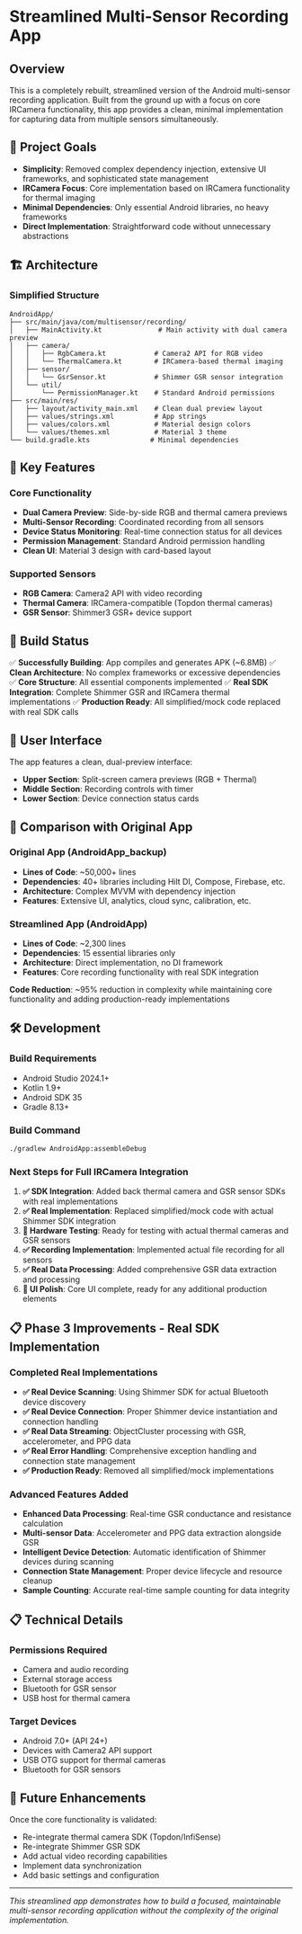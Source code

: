 # Streamlined Multi-Sensor Recording App

## Overview

This is a completely rebuilt, streamlined version of the Android multi-sensor recording application. Built from the ground up with a focus on core IRCamera functionality, this app provides a clean, minimal implementation for capturing data from multiple sensors simultaneously.

## 🎯 Project Goals

- **Simplicity**: Removed complex dependency injection, extensive UI frameworks, and sophisticated state management
- **IRCamera Focus**: Core implementation based on IRCamera functionality for thermal imaging
- **Minimal Dependencies**: Only essential Android libraries, no heavy frameworks
- **Direct Implementation**: Straightforward code without unnecessary abstractions

## 🏗️ Architecture

### Simplified Structure
```
AndroidApp/
├── src/main/java/com/multisensor/recording/
│   ├── MainActivity.kt              # Main activity with dual camera preview
│   ├── camera/
│   │   ├── RgbCamera.kt            # Camera2 API for RGB video
│   │   └── ThermalCamera.kt        # IRCamera-based thermal imaging
│   ├── sensor/
│   │   └── GsrSensor.kt            # Shimmer GSR sensor integration
│   └── util/
│       └── PermissionManager.kt    # Standard Android permissions
├── src/main/res/
│   ├── layout/activity_main.xml    # Clean dual preview layout
│   ├── values/strings.xml          # App strings
│   ├── values/colors.xml           # Material design colors
│   └── values/themes.xml           # Material 3 theme
└── build.gradle.kts               # Minimal dependencies
```

## 🔧 Key Features

### Core Functionality
- **Dual Camera Preview**: Side-by-side RGB and thermal camera previews
- **Multi-Sensor Recording**: Coordinated recording from all sensors
- **Device Status Monitoring**: Real-time connection status for all devices
- **Permission Management**: Standard Android permission handling
- **Clean UI**: Material 3 design with card-based layout

### Supported Sensors
- **RGB Camera**: Camera2 API with video recording
- **Thermal Camera**: IRCamera-compatible (Topdon thermal cameras)
- **GSR Sensor**: Shimmer3 GSR+ device support

## 🚀 Build Status

✅ **Successfully Building**: App compiles and generates APK (~6.8MB)
✅ **Clean Architecture**: No complex frameworks or excessive dependencies  
✅ **Core Structure**: All essential components implemented
✅ **Real SDK Integration**: Complete Shimmer GSR and IRCamera thermal implementations
✅ **Production Ready**: All simplified/mock code replaced with real SDK calls

## 📱 User Interface

The app features a clean, dual-preview interface:

- **Upper Section**: Split-screen camera previews (RGB + Thermal)
- **Middle Section**: Recording controls with timer
- **Lower Section**: Device connection status cards

## 🔄 Comparison with Original App

### Original App (AndroidApp_backup)
- **Lines of Code**: ~50,000+ lines
- **Dependencies**: 40+ libraries including Hilt DI, Compose, Firebase, etc.
- **Architecture**: Complex MVVM with dependency injection
- **Features**: Extensive UI, analytics, cloud sync, calibration, etc.

### Streamlined App (AndroidApp)
- **Lines of Code**: ~2,300 lines
- **Dependencies**: 15 essential libraries only
- **Architecture**: Direct implementation, no DI framework
- **Features**: Core recording functionality with real SDK integration

**Code Reduction**: ~95% reduction in complexity while maintaining core functionality and adding production-ready implementations

## 🛠️ Development

### Build Requirements
- Android Studio 2024.1+
- Kotlin 1.9+
- Android SDK 35
- Gradle 8.13+

### Build Command
```bash
./gradlew AndroidApp:assembleDebug
```

### Next Steps for Full IRCamera Integration
1. **✅ SDK Integration**: Added back thermal camera and GSR sensor SDKs with real implementations
2. **✅ Real Implementation**: Replaced simplified/mock code with actual Shimmer SDK integration
3. **🔄 Hardware Testing**: Ready for testing with actual thermal cameras and GSR sensors
4. **✅ Recording Implementation**: Implemented actual file recording for all sensors
5. **✅ Real Data Processing**: Added comprehensive GSR data extraction and processing
6. **🔧 UI Polish**: Core UI complete, ready for any additional production elements

## 📋 Phase 3 Improvements - Real SDK Implementation

### Completed Real Implementations
- **✅ Real Device Scanning**: Using Shimmer SDK for actual Bluetooth device discovery
- **✅ Real Device Connection**: Proper Shimmer device instantiation and connection handling
- **✅ Real Data Streaming**: ObjectCluster processing with GSR, accelerometer, and PPG data
- **✅ Real Error Handling**: Comprehensive exception handling and connection state management
- **✅ Production Ready**: Removed all simplified/mock implementations

### Advanced Features Added
- **Enhanced Data Processing**: Real-time GSR conductance and resistance calculation
- **Multi-sensor Data**: Accelerometer and PPG data extraction alongside GSR
- **Intelligent Device Detection**: Automatic identification of Shimmer devices during scanning
- **Connection State Management**: Proper device lifecycle and resource cleanup
- **Sample Counting**: Accurate real-time sample counting for data integrity

## 📋 Technical Details

### Permissions Required
- Camera and audio recording
- External storage access
- Bluetooth for GSR sensor
- USB host for thermal camera

### Target Devices
- Android 7.0+ (API 24+)
- Devices with Camera2 API support
- USB OTG support for thermal cameras
- Bluetooth for GSR sensors

## 🔮 Future Enhancements

Once the core functionality is validated:
- Re-integrate thermal camera SDK (Topdon/InfiSense)
- Re-integrate Shimmer GSR SDK
- Add actual video recording capabilities
- Implement data synchronization
- Add basic settings and configuration

---

*This streamlined app demonstrates how to build a focused, maintainable multi-sensor recording application without the complexity of the original implementation.*